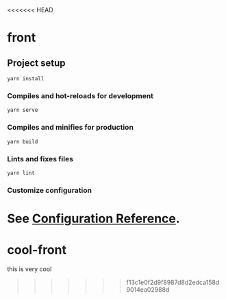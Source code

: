 <<<<<<< HEAD
# front

## Project setup
```
yarn install
```

### Compiles and hot-reloads for development
```
yarn serve
```

### Compiles and minifies for production
```
yarn build
```

### Lints and fixes files
```
yarn lint
```

### Customize configuration
See [Configuration Reference](https://cli.vuejs.org/config/).
=======
# cool-front
this is very cool
>>>>>>> f13c1e0f2d9f8987d8d2edca158d9014ea02988d
